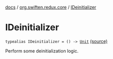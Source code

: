 [docs](../index.md) / [org.swiften.redux.core](index.md) / [IDeinitializer](./-i-deinitializer.md)

# IDeinitializer

`typealias IDeinitializer = () -> `[`Unit`](https://kotlinlang.org/api/latest/jvm/stdlib/kotlin/-unit/index.html) [(source)](https://github.com/protoman92/KotlinRedux/tree/master/common/common-core/src/main/kotlin/org/swiften/redux/core/Core.kt#L33)

Perform some deinitialization logic.

